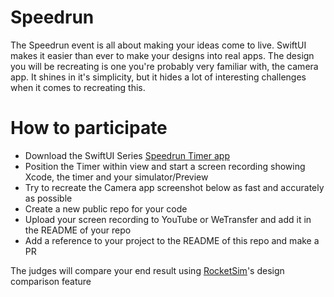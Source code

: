 # Speedrun

The Speedrun event is all about making your ideas come to live. SwiftUI makes it easier than ever to make your designs into real apps. The design you will be recreating is one you're probably very familiar with, the camera app. It shines in it's simplicity, but it hides a lot of interesting challenges when it comes to recreating this.

# How to participate

- Download the SwiftUI Series [Speedrun Timer app](http://swiftuiseries.com/SpeedRunTimer.zip)
- Position the Timer within view and start a screen recording showing Xcode, the timer and your simulator/Preview 
- Try to recreate the Camera app screenshot below as fast and accurately as possible
- Create a new public repo for your code
- Upload your screen recording to YouTube or WeTransfer and add it in the README of your repo
- Add a reference to your project to the README of this repo and make a PR

The judges will compare your end result using <u><a href="https://www.rocketsim.app">RocketSim</a></u>'s design comparison feature
